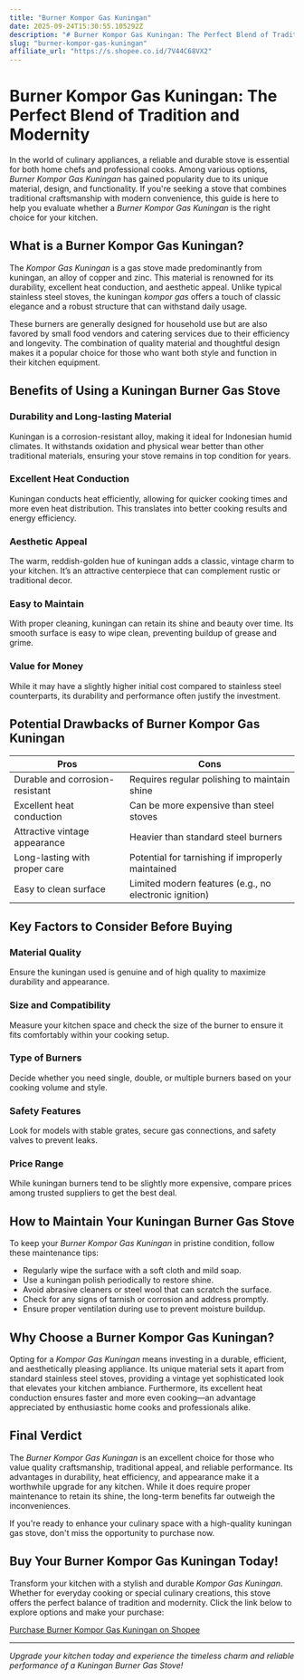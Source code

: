 ```yaml
---
title: "Burner Kompor Gas Kuningan"
date: 2025-09-24T15:30:55.105292Z
description: "# Burner Kompor Gas Kuningan: The Perfect Blend of Tradition and Modernity..."
slug: "burner-kompor-gas-kuningan"
affiliate_url: "https://s.shopee.co.id/7V44C68VX2"
---
```

# Burner Kompor Gas Kuningan: The Perfect Blend of Tradition and Modernity

In the world of culinary appliances, a reliable and durable stove is essential for both home chefs and professional cooks. Among various options, *Burner Kompor Gas Kuningan* has gained popularity due to its unique material, design, and functionality. If you're seeking a stove that combines traditional craftsmanship with modern convenience, this guide is here to help you evaluate whether a *Burner Kompor Gas Kuningan* is the right choice for your kitchen.

## What is a Burner Kompor Gas Kuningan?

The *Kompor Gas Kuningan* is a gas stove made predominantly from kuningan, an alloy of copper and zinc. This material is renowned for its durability, excellent heat conduction, and aesthetic appeal. Unlike typical stainless steel stoves, the kuningan *kompor gas* offers a touch of classic elegance and a robust structure that can withstand daily usage.

These burners are generally designed for household use but are also favored by small food vendors and catering services due to their efficiency and longevity. The combination of quality material and thoughtful design makes it a popular choice for those who want both style and function in their kitchen equipment.

## Benefits of Using a Kuningan Burner Gas Stove

### Durability and Long-lasting Material
Kuningan is a corrosion-resistant alloy, making it ideal for Indonesian humid climates. It withstands oxidation and physical wear better than other traditional materials, ensuring your stove remains in top condition for years.

### Excellent Heat Conduction
Kuningan conducts heat efficiently, allowing for quicker cooking times and more even heat distribution. This translates into better cooking results and energy efficiency.

### Aesthetic Appeal
The warm, reddish-golden hue of kuningan adds a classic, vintage charm to your kitchen. It’s an attractive centerpiece that can complement rustic or traditional decor.

### Easy to Maintain
With proper cleaning, kuningan can retain its shine and beauty over time. Its smooth surface is easy to wipe clean, preventing buildup of grease and grime.

### Value for Money
While it may have a slightly higher initial cost compared to stainless steel counterparts, its durability and performance often justify the investment.

## Potential Drawbacks of Burner Kompor Gas Kuningan

| Pros | Cons |
|-------|--------|
| Durable and corrosion-resistant | Requires regular polishing to maintain shine |
| Excellent heat conduction | Can be more expensive than steel stoves |
| Attractive vintage appearance | Heavier than standard steel burners |
| Long-lasting with proper care | Potential for tarnishing if improperly maintained |
| Easy to clean surface | Limited modern features (e.g., no electronic ignition) |

## Key Factors to Consider Before Buying

### Material Quality
Ensure the kuningan used is genuine and of high quality to maximize durability and appearance.

### Size and Compatibility
Measure your kitchen space and check the size of the burner to ensure it fits comfortably within your cooking setup.

### Type of Burners
Decide whether you need single, double, or multiple burners based on your cooking volume and style.

### Safety Features
Look for models with stable grates, secure gas connections, and safety valves to prevent leaks.

### Price Range
While kuningan burners tend to be slightly more expensive, compare prices among trusted suppliers to get the best deal.

## How to Maintain Your Kuningan Burner Gas Stove

To keep your *Burner Kompor Gas Kuningan* in pristine condition, follow these maintenance tips:

- Regularly wipe the surface with a soft cloth and mild soap.
- Use a kuningan polish periodically to restore shine.
- Avoid abrasive cleaners or steel wool that can scratch the surface.
- Check for any signs of tarnish or corrosion and address promptly.
- Ensure proper ventilation during use to prevent moisture buildup.

## Why Choose a Burner Kompor Gas Kuningan?

Opting for a *Kompor Gas Kuningan* means investing in a durable, efficient, and aesthetically pleasing appliance. Its unique material sets it apart from standard stainless steel stoves, providing a vintage yet sophisticated look that elevates your kitchen ambiance. Furthermore, its excellent heat conduction ensures faster and more even cooking—an advantage appreciated by enthusiastic home cooks and professionals alike.

## Final Verdict

The *Burner Kompor Gas Kuningan* is an excellent choice for those who value quality craftsmanship, traditional appeal, and reliable performance. Its advantages in durability, heat efficiency, and appearance make it a worthwhile upgrade for any kitchen. While it does require proper maintenance to retain its shine, the long-term benefits far outweigh the inconveniences.

If you're ready to enhance your culinary space with a high-quality kuningan gas stove, don't miss the opportunity to purchase now.

## Buy Your Burner Kompor Gas Kuningan Today!

Transform your kitchen with a stylish and durable *Kompor Gas Kuningan*. Whether for everyday cooking or special culinary creations, this stove offers the perfect balance of tradition and modernity. Click the link below to explore options and make your purchase:

[Purchase Burner Kompor Gas Kuningan on Shopee](https://s.shopee.co.id/7V44C68VX2)

---

*Upgrade your kitchen today and experience the timeless charm and reliable performance of a Kuningan Burner Gas Stove!*